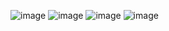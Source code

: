 ![image](https://user-images.githubusercontent.com/122264564/229390188-a0cb79d8-ad02-48fa-9976-fb1a53c67986.png)
![image](https://user-images.githubusercontent.com/122264564/229390220-d61ef470-f791-41ac-a8a0-41a506df60eb.png)
![image](https://user-images.githubusercontent.com/122264564/229390262-34c2cab2-5781-4a11-9403-5ffb9808c564.png)
![image](https://user-images.githubusercontent.com/122264564/229390289-4b4183f3-31af-40ac-b50c-fa31a8582dcf.png)
